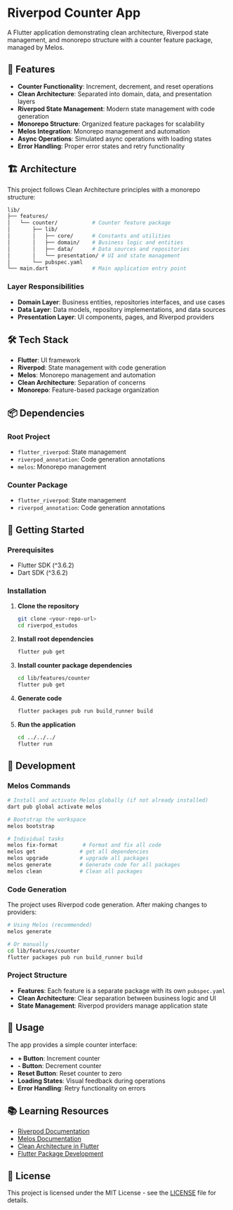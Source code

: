 # Riverpod Counter App

A Flutter application demonstrating clean architecture, Riverpod state management, and monorepo structure with a counter feature package, managed by Melos.

## 🚀 Features

- **Counter Functionality**: Increment, decrement, and reset operations
- **Clean Architecture**: Separated into domain, data, and presentation layers
- **Riverpod State Management**: Modern state management with code generation
- **Monorepo Structure**: Organized feature packages for scalability
- **Melos Integration**: Monorepo management and automation
- **Async Operations**: Simulated async operations with loading states
- **Error Handling**: Proper error states and retry functionality

## 🏗️ Architecture

This project follows Clean Architecture principles with a monorepo structure:

```bash
lib/
├── features/
│   └── counter/           # Counter feature package
│       ├── lib/
│       │   ├── core/      # Constants and utilities
│       │   ├── domain/    # Business logic and entities
│       │   ├── data/      # Data sources and repositories
│       │   └── presentation/ # UI and state management
│       └── pubspec.yaml
└── main.dart              # Main application entry point
```

### Layer Responsibilities

- **Domain Layer**: Business entities, repositories interfaces, and use cases
- **Data Layer**: Data models, repository implementations, and data sources
- **Presentation Layer**: UI components, pages, and Riverpod providers

## 🛠️ Tech Stack

- **Flutter**: UI framework
- **Riverpod**: State management with code generation
- **Melos**: Monorepo management and automation
- **Clean Architecture**: Separation of concerns
- **Monorepo**: Feature-based package organization

## 📦 Dependencies

### Root Project

- `flutter_riverpod`: State management
- `riverpod_annotation`: Code generation annotations
- `melos`: Monorepo management

### Counter Package

- `flutter_riverpod`: State management
- `riverpod_annotation`: Code generation annotations

## 🚀 Getting Started

### Prerequisites

- Flutter SDK (^3.6.2)
- Dart SDK (^3.6.2)

### Installation

1. **Clone the repository**

   ```bash
   git clone <your-repo-url>
   cd riverpod_estudos
   ```

2. **Install root dependencies**

   ```bash
   flutter pub get
   ```

3. **Install counter package dependencies**

   ```bash
   cd lib/features/counter
   flutter pub get
   ```

4. **Generate code**

   ```bash
   flutter packages pub run build_runner build
   ```

5. **Run the application**

   ```bash
   cd ../../../
   flutter run
   ```

## 🔧 Development

### Melos Commands

```bash
# Install and activate Melos globally (if not already installed)
dart pub global activate melos

# Bootstrap the workspace
melos bootstrap

# Individual tasks
melos fix-format        # Format and fix all code
melos get              # get all dependencies
melos upgrade          # upgrade all packages
melos generate         # Generate code for all packages
melos clean            # Clean all packages
```

### Code Generation

The project uses Riverpod code generation. After making changes to providers:

```bash
# Using Melos (recommended)
melos generate

# Or manually
cd lib/features/counter
flutter packages pub run build_runner build
```

### Project Structure

- **Features**: Each feature is a separate package with its own `pubspec.yaml`
- **Clean Architecture**: Clear separation between business logic and UI
- **State Management**: Riverpod providers manage application state

## 📱 Usage

The app provides a simple counter interface:

- **+ Button**: Increment counter
- **- Button**: Decrement counter  
- **Reset Button**: Reset counter to zero
- **Loading States**: Visual feedback during operations
- **Error Handling**: Retry functionality on errors

## 📚 Learning Resources

- [Riverpod Documentation](https://riverpod.dev/)
- [Melos Documentation](https://melos.invertase.dev/)
- [Clean Architecture in Flutter](https://blog.cleancoder.com/uncle-bob/2012/08/13/the-clean-architecture.html)
- [Flutter Package Development](https://docs.flutter.dev/developing-packages)

## 📄 License

This project is licensed under the MIT License - see the [LICENSE](LICENSE) file for details.
